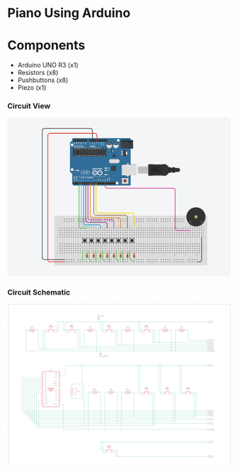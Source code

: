# Piano Using Arduino

# Components
- Arduino UNO R3 (x1)
- Resistors (x8)
- Pushbuttons (x8)
- Piezo (x1)

### Circuit View
![alt text](circuit.png)

### Circuit Schematic
![alt text](circuit_schematic.png)